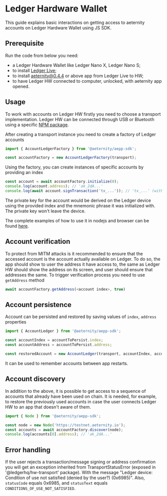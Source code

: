 # Ledger Hardware Wallet

This guide explains basic interactions on getting access to aeternity accounts on Ledger Hardware Wallet using JS SDK.

## Prerequisite

Run the code from below you need:

- a Ledger Hardware Wallet like Ledger Nano X, Ledger Nano S;
- to install [Ledger Live](https://www.ledger.com/ledger-live);
- to install aeternity@0.4.4 or above app from Ledger Live to HW;
- to have Ledger HW connected to computer, unlocked, with aeternity app opened.

## Usage

To work with accounts on Ledger HW firstly you need to choose a transport implementation. Ledger HW can be connected through USB or Bluetooth using a specific [NPM package](https://developers.ledger.com/docs/transport/choose-the-transport/).

After creating a transport instance you need to create a factory of Ledger accounts

```js
import { AccountLedgerFactory } from '@aeternity/aepp-sdk';

const accountFactory = new AccountLedgerFactory(transport);
```

Using the factory, you can create instances of specific accounts by providing an index

```js
const account = await accountFactory.initialize(0);
console.log(account.address); // 'ak_2dA...'
console.log(await account.signTransaction('tx_...')); // 'tx_...' (with signature added)
```

The private key for the account would be derived on the Ledger device using the provided index and the mnemonic phrase it was initialized with. The private key won't leave the device.

The complete examples of how to use it in nodejs and browser can be found [here](https://github.com/aeternity/aepp-sdk-js/blob/1cd128798018d98bdd41eff9104442b44b385d46/test/environment/ledger).

## Account verification

To protect from MITM attacks is it recommended to ensure that the accessed account is the account actually available on Ledger. To do so, the app should show to user the address it have access to, the same as Ledger HW should show the address on its screen, and user should ensure that addresses the same. To trigger verification process you need to use `getAddress` method

```js
await accountFactory.getAddress(<account index>, true)
```

## Account persistence

Account can be persisted and restored by saving values of `index`, `address` properties

```js
import { AccountLedger } from '@aeternity/aepp-sdk';

const accountIndex = accountToPersist.index;
const accountAddress = accountToPersist.address;

const restoredAccount = new AccountLedger(transport, accountIndex, accountAddress);
```

It can be used to remember accounts between app restarts.

## Account discovery

In addition to the above, it is possible to get access to a sequence of accounts that already have been used on chain. It is needed, for example, to restore the previously used accounts in case the user connects Ledger HW to an app that doesn't aware of them.

```js
import { Node } from '@aeternity/aepp-sdk';

const node = new Node('https://testnet.aeternity.io');
const accounts = await accountFactory.discover(node);
console.log(accounts[0].address); // 'ak_2dA...'
```

## Error handling

If the user rejects a transaction/message signing or address confirmation you will get an exception inherited from TransportStatusError (exposed in '@ledgerhq/hw-transport' package). With the message "Ledger device: Condition of use not satisfied (denied by the user?) (0x6985)". Also, `statusCode` equals 0x6985, and `statusText` equals `CONDITIONS_OF_USE_NOT_SATISFIED`.
